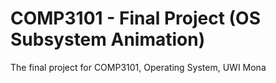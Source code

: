 # COMP3101 - Final Project (OS Subsystem Animation)
The final project for COMP3101, Operating System, UWI Mona


